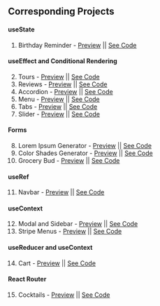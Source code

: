 ## Corresponding Projects

#### useState

1. Birthday Reminder - [Preview](https://react-project-birthday-reminder.netlify.app/) || [See Code](https://github.com/PrinceCuet77/React-Project-Birthday-Reminder)

#### useEffect and Conditional Rendering

2. Tours - [Preview](https://react-project-tours.netlify.app/) || [See Code](https://github.com/PrinceCuet77/React-Project-Tours)
3. Reviews - [Preview](https://react-project-review.netlify.app/) || [See Code](https://github.com/PrinceCuet77/React-Project-Reviews)
4. Accordion - [Preview](https://react-projects-accordion.netlify.app/) || [See Code](https://github.com/PrinceCuet77/React-Project-Accordion)
5. Menu - [Preview](https://react-projects-menu.netlify.app/) || [See Code](https://github.com/PrinceCuet77/React-Project-Menu)
6. Tabs - [Preview](https://react-project-tabs.netlify.app/) || [See Code](https://github.com/PrinceCuet77/React-Project-Tabs)
7. Slider - [Preview](https://react-project-slider.netlify.app/) || [See Code](https://github.com/PrinceCuet77/React-Project-Slider)

#### Forms

8. Lorem Ipsum Generator - [Preview](https://react-project-lorem-ipsum.netlify.app/) || [See Code](https://github.com/PrinceCuet77/React-Project-Lorem-Ipsum)
9. Color Shades Generator - [Preview](https://react-project-color-generator.netlify.app/) || [See Code](https://github.com/PrinceCuet77/React-Project-Color-Generator)
10. Grocery Bud - [Preview](https://react-project-grocery-bud.netlify.app/) || [See Code](https://github.com/PrinceCuet77/React-Project-Grocery-Bud)

#### useRef

11. Navbar - [Preview](https://react-project-navbar.netlify.app/) || [See Code](https://github.com/PrinceCuet77/React-Project-Navbar)

#### useContext

12. Modal and Sidebar - [Preview](https://react-project-sidebar-and-modal.netlify.app/) || [See Code](https://github.com/PrinceCuet77/React-Project-Sidebar-and-Modal)
13. Stripe Menus - [Preview](https://react-project-stripe-submenu.netlify.app/) || [See Code](https://github.com/PrinceCuet77/React-Project-Stripe-Submenu)

#### useReducer and useContext

14. Cart - [Preview](https://react-project-usereducer-cart.netlify.app/) || [See Code](https://github.com/PrinceCuet77/React-Project-useRecuder-Cart)

#### React Router

15. Cocktails - [Preview](https://react-project-cocktails.netlify.app/) || [See Code](https://github.com/PrinceCuet77/React-Project-Cocktails)
